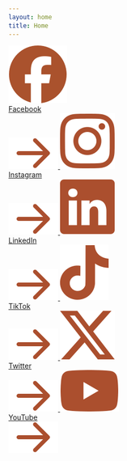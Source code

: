 ```yaml
---
layout: home
title: Home
---
```


<div class="social-links">
  <a class="social-button" href="https://www.facebook.com/rotitales">
    <img src="/assets/icons/facebook-clay.svg" alt="Facebook logo" />
    <div class="social-label">Facebook</div>
    <img class="arrow" src="/assets/icons/arrow-clay.svg" alt="Arrow icon" />
  </a>

  <a class="social-button" href="https://instagram.com/rotitales">
    <img src="/assets/icons/instagram-clay.svg" alt="Instagram logo" />
    <div class="social-label">Instagram</div>
    <img class="arrow" src="/assets/icons/arrow-clay.svg" alt="Arrow icon" />
  </a>

  <a class="social-button" href="https://www.linkedin.com/showcase/rotitales">
    <img src="/assets/icons/linkedin-clay.svg" alt="LinkedIn logo" />
    <div class="social-label">LinkedIn</div>
    <img class="arrow" src="/assets/icons/arrow-clay.svg" alt="Arrow icon" />
  </a>

  <a class="social-button" href="https://www.tiktok.com/@rotitales">
    <img src="/assets/icons/tiktok-clay.svg" alt="TikTok logo" />
    <div class="social-label">TikTok</div>
    <img class="arrow" src="/assets/icons/arrow-clay.svg" alt="Arrow icon" />
  </a>

  <a class="social-button" href="https://x.com/RotiTales">
    <img src="/assets/icons/x-clay.svg" alt="X logo" />
    <div class="social-label">Twitter</div>
    <img class="arrow" src="/assets/icons/arrow-clay.svg" alt="Arrow icon" />
  </a>

  <a class="social-button" href="https://www.youtube.com/@rotitales">
    <img src="/assets/icons/youtube-clay.svg" alt="YouTube logo" />
    <div class="social-label">YouTube</div>
    <img class="arrow" src="/assets/icons/arrow-clay.svg" alt="Arrow icon" />
  </a>
</div>
